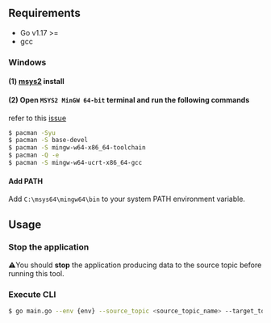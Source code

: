 

## Requirements
- Go v1.17 >=
- gcc

### Windows
#### (1) [msys2](https://www.msys2.org/) install 
####  (2) Open `MSYS2 MinGW 64-bit` terminal and run the following commands
refer to this [issue](https://github.com/confluentinc/confluent-kafka-go/issues/889)
```bash
$ pacman -Syu
$ pacman -S base-devel
$ pacman -S mingw-w64-x86_64-toolchain
$ pacman -Q -e
$ pacman -S mingw-w64-ucrt-x86_64-gcc
```
#### Add PATH
Add `C:\msys64\mingw64\bin` to your system PATH environment variable.



## Usage

### Stop the application
⚠️You should **stop** the application producing data to the source topic before running this tool.

### Execute CLI
```bash
$ go main.go --env {env} --source_topic <source_topic_name> --target_topic <target_topic_name>
```
